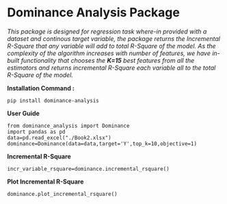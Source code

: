 # Dominance Analysis Package

*This package is designed for regression task where-in provided with a dataset and continous target variable, the package returns the Incremental R-Square that any variable will add to total R-Square of the model. As the complexity of the algorithm increases with number of features, we have in-built functionality that chooses the <b>K=15</b> best features from all the estimators and returns incremental R-Square each variable all to the total R-Square of the model.*

**Installation Command :**
```  
pip install dominance-analysis
```  

**User Guide**
```
from dominance_analysis import Dominance
import pandas as pd
data=pd.read_excel("./Book2.xlsx")
dominance=Dominance(data=data,target='Y',top_k=10,objective=1)
```  

**Incremental R-Square**
```
incr_variable_rsquare=dominance.incremental_rsquare()
```

**Plot Incremental R-Square**
```
dominance.plot_incremental_rsquare()
```
